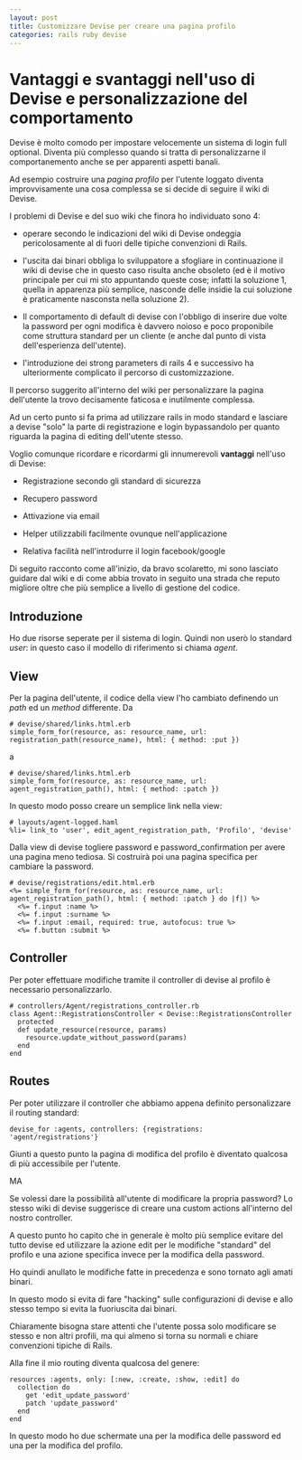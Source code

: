 ```yaml
---
layout: post
title: Customizzare Devise per creare una pagina profilo
categories: rails ruby devise
---
```


# Vantaggi e svantaggi nell'uso di Devise e personalizzazione del comportamento

Devise è molto comodo per impostare velocemente un sistema di login full optional.
Diventa più complesso quando si tratta di personalizzarne il comportanemento anche se per apparenti aspetti banali.

Ad esempio costruire una _pagina profilo_ per l'utente loggato diventa improvvisamente una cosa complessa se si decide di seguire il wiki di Devise.

I problemi di Devise e del suo wiki che finora ho individuato sono 4:
  
- operare secondo le indicazioni del wiki di Devise ondeggia pericolosamente al di fuori delle tipiche convenzioni di Rails.

- l'uscita dai binari obbliga lo sviluppatore a sfogliare in continuazione il wiki di devise che in questo caso risulta anche obsoleto (ed è il motivo principale per cui mi sto appuntando queste cose; infatti la soluzione 1, quella in apparenza più semplice, nasconde delle insidie la cui soluzione è praticamente nasconsta nella soluzione 2).

- Il comportamento di default di devise con l'obbligo di inserire due volte la password per ogni modifica è davvero noioso e poco proponibile come struttura standard per un cliente (e anche dal punto di vista dell'esperienza dell'utente).

- l'introduzione dei strong parameters di rails 4 e successivo ha ulteriormente complicato il percorso di customizzazione.

Il percorso suggerito all'interno del wiki per personalizzare la pagina dell'utente la trovo decisamente faticosa e inutilmente complessa. 

Ad un certo punto si fa prima ad utilizzare rails in modo standard e lasciare a devise "solo" la parte di registrazione e login bypassandolo per quanto riguarda la pagina di editing dell'utente stesso.

Voglio comunque ricordare e ricordarmi gli innumerevoli __vantaggi__ nell'uso di Devise:

- Registrazione secondo gli standard di sicurezza

- Recupero password

- Attivazione via email

- Helper utilizzabili facilmente ovunque nell'applicazione

- Relativa facilità nell'introdurre il login facebook/google

Di seguito racconto come all'inizio, da bravo scolaretto, mi sono lasciato guidare dal wiki e di come abbia trovato in seguito una strada che reputo migliore oltre che più semplice a livello di gestione del codice.

## Introduzione

Ho due risorse seperate per il sistema di login. Quindi non userò lo standard _user_: in questo caso il modello di riferimento si chiama _agent_.

## View

Per la pagina dell'utente, il codice della view l'ho cambiato definendo un _path_ ed un _method_ differente. Da

    # devise/shared/links.html.erb
    simple_form_for(resource, as: resource_name, url: registration_path(resource_name), html: { method: :put })

a
    
    # devise/shared/links.html.erb
    simple_form_for(resource, as: resource_name, url: agent_registration_path(), html: { method: :patch })

In questo modo posso creare un semplice link nella view:
    
    # layouts/agent-logged.haml
    %li= link_to 'user', edit_agent_registration_path, 'Profilo', 'devise'

Dalla view di devise togliere password e password_confirmation per avere una pagina meno tediosa. Si costruirà poi una pagina specifica per cambiare la password.

    # devise/registrations/edit.html.erb
    <%= simple_form_for(resource, as: resource_name, url: agent_registration_path(), html: { method: :patch } do |f|) %>
      <%= f.input :name %>
      <%= f.input :surname %>
      <%= f.input :email, required: true, autofocus: true %>
      <%= f.button :submit %>

## Controller

Per poter effettuare modifiche tramite il controller di devise al profilo è necessario personalizzarlo.
    
    # controllers/Agent/registrations_controller.rb
    class Agent::RegistrationsController < Devise::RegistrationsController
      protected
      def update_resource(resource, params)
        resource.update_without_password(params)
      end
    end

## Routes

Per poter utilizzare il controller che abbiamo appena definito personalizzare il routing standard:
    
    devise_for :agents, controllers: {registrations: 'agent/registrations'}

Giunti a questo punto la pagina di modifica del profilo è diventato qualcosa di più accessibile per l'utente.

MA

Se volessi dare la possibilità all'utente di modificare la propria password? Lo stesso wiki di devise suggerisce di creare una custom actions all'interno del nostro controller.

A questo punto ho capito che in generale è molto più semplice evitare del tutto devise ed utilizzare la azione edit per le modifiche "standard" del profilo e una azione specifica invece per la modifica della password.

Ho quindi anullato le modifiche fatte in precedenza e sono tornato agli amati binari.

In questo modo si evita di fare "hacking" sulle configurazioni di devise e allo stesso tempo si evita la fuoriuscita dai binari.

Chiaramente bisogna stare attenti che l'utente possa solo modificare se stesso e non altri profili, ma qui almeno si torna su normali e chiare convenzioni tipiche di Rails.

Alla fine il mio routing diventa qualcosa del genere:

    resources :agents, only: [:new, :create, :show, :edit] do
      collection do
        get 'edit_update_password'
        patch 'update_password'
      end
    end

In questo modo ho due schermate una per la modifica delle password ed una per la modifica del profilo.